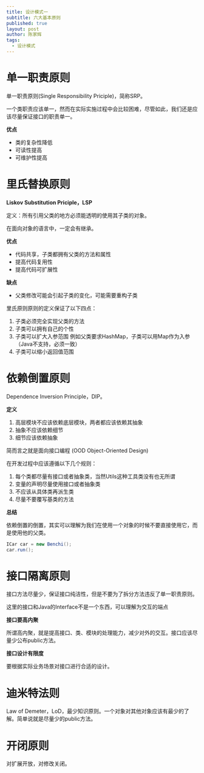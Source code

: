 ```yaml
---
title: 设计模式一
subtitle: 六大基本原则
published: true
layout: post
author: 陈家辉
tags:
  - 设计模式
---
```


# 单一职责原则

单一职责原则(Single Responsibility Priciple)，简称SRP。

一个类职责应该单一，然而在实际实施过程中会比较困难，尽管如此，我们还是应该尽量保证接口的职责单一。

**优点**

* 类的复杂性降低
* 可读性提高
* 可维护性提高

# 里氏替换原则

**Liskov Substitution Priciple，LSP**

定义：所有引用父类的地方必须能透明的使用其子类的对象。

在面向对象的语言中，一定会有继承。

**优点**

* 代码共享，子类都拥有父类的方法和属性
* 提高代码复用性
* 提高代码可扩展性

**缺点**

* 父类修改可能会引起子类的变化，可能需要重构子类

里氏原则原则的定义保证了以下四点：

1. 子类必须完全实现父类的方法
2. 子类可以拥有自己的个性
3. 子类可以扩大入参范围 例如父类要求HashMap，子类可以用Map作为入参 （Java不支持，必须一致）
4. 子类可以缩小返回值范围

# 依赖倒置原则

Dependence Inversion Principle，DIP。

**定义**

1. 高层模块不应该依赖底层模块，两者都应该依赖其抽象
2. 抽象不应该依赖细节
3. 细节应该依赖抽象

简而言之就是面向接口编程 (OOD Object-Oriented Design)

在开发过程中应该遵循以下几个规则：

1. 每个类都尽量有接口或者抽象类，当然Utils这种工具类没有也无所谓
2. 变量的声明尽量使用接口或者抽象类
3. 不应该从具体类再派生类
4. 尽量不要覆写基类的方法

**总结**

依赖倒置的倒置，其实可以理解为我们在使用一个对象的时候不要直接使用它，而是使用他的父类。

```java
ICar car = new Benchi();
car.run();
```

# 接口隔离原则

接口方法尽量少，保证接口纯洁性，但是不要为了拆分方法违反了单一职责原则。

这里的接口和Java的Interface不是一个东西，可以理解为交互的端点

**接口要高内聚**

所谓高内聚，就是提高接口、类、模块的处理能力，减少对外的交互。接口应该尽量少公布public方法。

**接口设计有限度**

要根据实际业务场景对接口进行合适的设计。

# 迪米特法则

Law of Demeter，LoD，最少知识原则。一个对象对其他对象应该有最少的了解。简单说就是尽量少的public方法。

# 开闭原则

对扩展开放，对修改关闭。
